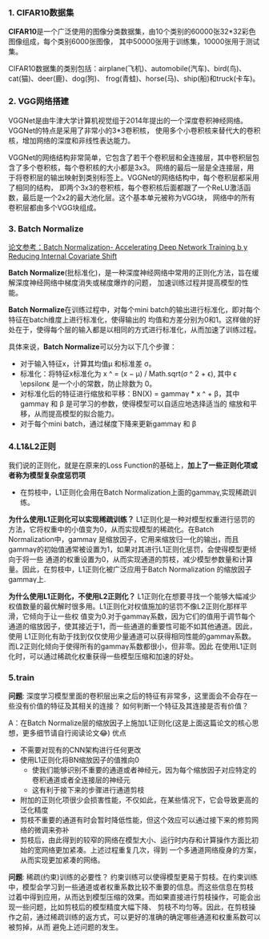 ### 1. CIFAR10数据集
**CIFAR10**是一个广泛使用的图像分类数据集，由10个类别的60000张32*32彩色图像组成，每个类别6000张图像，
其中50000张用于训练集，10000张用于测试集。  

CIFAR10数据集的类别包括：airplane(飞机)、automobile(汽车)、bird(鸟)、cat(猫)、deer(鹿)、dog(狗)、
frog(青蛙)、horse(马)、ship(船)和truck(卡车)。

### 2. VGG网络搭建
VGGNet是由牛津大学计算机视觉组于2014年提出的一个深度卷积神经网络。VGGNet的特点是采用了非常小的3*3卷积核，
使用多个小卷积核来替代大的卷积核，增加网络的深度和非线性表达能力。

VGGNet的网络结构非常简单，它包含了若干个卷积层和全连接层，其中卷积层包含了多个卷积核，每个卷积核的大小都是3x3。
网络的最后一层是全连接层，用于将卷积层的输出映射到类别标签上。VGGNet的网络结构中，每个卷积层都采用了相同的结构，
即两个3x3的卷积核，每个卷积核后面都跟了一个ReLU激活函数，最后是一个2x2的最大池化层。这个基本单元被称为VGG块，
网络中的所有卷积层都由多个VGG块组成。

### 3. Batch Normalize
[论文参考：Batch Normalization- Accelerating Deep Network Training b y Reducing Internal Covariate Shift](https://readpaper.com/paper/2949117887)

**Batch Normalize**(批标准化)，是一种深度神经网络中常用的正则化方法，旨在缓解深度神经网络中梯度消失或梯度爆炸的问题，
加速训练过程并提高模型的性能。

**Batch Normalize**在训练过程中，对每个mini batch的输出进行标准化，即对每个特征在batch维度上进行标准化，使得输出的
均值和方差分别为0和1。这样做的好处在于，使得每个层的输入都是以相同的方式进行标准化，从而加速了训练过程。

具体来说，**Batch Normalize**可以分为以下几个步骤：
* 对于输入特征x，计算其均值μ 和标准差 σ。
* 标准化：将特征x标准化为 x ^ = (x − μ) / Math.sqrt(σ ^ 2 +  ϵ), 其中 ϵ \epsilonϵ 是一个小的常数，防止除数为 0。
* 对标准化后的特征进行缩放和平移：BN(X) = gammaγ * x ^ + β，其中 gammaγ 和 β 是可学习的参数，使得模型可以自适应地选择适当的
缩放和平移，从而提高模型的拟合能力。
* 对于每个mini batch，通过梯度下降来更新gammaγ 和 β

### 4.L1&L2正则
我们说的正则化，就是在原来的Loss Function的基础上，**加上了一些正则化项或者称为模型复杂度惩罚项**
* 在剪枝中，L1正则化会用在Batch Normalization上面的gammaγ,实现稀疏训练。

**为什么使用L1正则化可以实现稀疏训练？**
L1正则化是一种对模型权重进行惩罚的方法，它将权重中的小值变为0，从而实现模型的稀疏化。在Batch Normalization中，gammaγ
是缩放因子，它用来缩放归一化的输出，而且gammaγ的初始值通常被设置为1，如果对其进行L1正则化惩罚，会使得模型更倾向于将一些
通道的权重设置为0，从而实现通道的剪枝，减少模型参数量和计算量。因此，在剪枝中，L1正则化被广泛应用于Batch Normalization
的缩放因子gammaγ上.

**为什么使用L1正则化，不使用L2正则化？**
L1正则化在想要寻找一个能够大幅减少权值数量的最优解时很多用。L1正则化对权值施加的惩罚不像L2正则化那样平滑，它倾向于让一些权
值变为0.对于gammaγ系数，因为它们的值用于调节每个通道的缩放因子，使其接近于1，而一些通道的重要性可能不如其他通道。因此，使用
L1正则化有助于找到仅仅使用少量通道可以获得相同性能的gammaγ系数。而L2正则化倾向于使得所有的gammaγ系数都很小，但非零。因此
在使用L1正则化时，可以通过稀疏化权重获得一些模型压缩和加速的好处。

### 5.train


**问题**: 深度学习模型里面的卷积层出来之后的特征有非常多，这里面会不会存在一些没有价值的特征及其相关的连接？
如何判断一个特征及其连接是否有价值？

A：在Batch Normalize层的缩放因子上施加L1正则化(这是上面这篇论文的核心思想，更多细节请自行阅读论文😂)
优点  
* 不需要对现有的CNN架构进行任何更改
* 使用L1正则化将BN缩放因子的值推向0
  * 使我们能够识别不重要的通道或者神经元，因为每个缩放因子对应特定的卷积通道或者全连接层的神经元
  * 这有利于接下来的步骤进行通道剪枝
* 附加的正则化项很少会损害性能，不仅如此，在某些情况下，它会导致更高的泛化精度
* 剪枝不重要的通道有时会暂时降低性能，但这个效应可以通过接下来的修剪网络的微调来弥补
* 剪枝后，由此得到的较窄的网络在模型大小、运行时内存和计算操作方面比初始的宽网络更加紧凑。上述过程重复几次，得到
一个多通道网络瘦身的方案，从而实现更加紧凑的网络。

**问题**: 稀疏(约束)训练的必要性？
约束训练可以使得模型更易于剪枝。在约束训练中，模型会学习到一些通道或者权重系数比较不重要的信息。而这些信息在剪枝
过着中得到应用，从而达到模型压缩的效果。而如果直接进行剪枝操作，可能会出现一些问题，比如剪枝后的模型精度大幅下降、
剪枝不均匀等。因此，在剪枝操作之前，通过稀疏训练的返方式，可以更好的准确的确定哪些通道和权重系数可以被剪掉，从而
避免上述问题的发生。








































